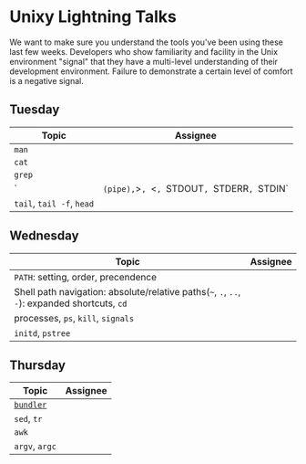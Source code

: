 # Unixy Lightning Talks

We want to make sure you understand the tools you've been using these last few
weeks.  Developers who show familiarity and facility in the Unix environment
"signal" that they have a multi-level understanding of their development
environment.  Failure to demonstrate a certain level of comfort is a negative
signal.

## Tuesday

Topic | Assignee
----- | --------
`man` |
`cat` |
`grep`|
`|` (pipe), `>`, `<`, `STDOUT`, `STDERR`, `STDIN` |
`tail`, `tail -f`, `head` |

## Wednesday

Topic | Assignee
----- | --------
`PATH`: setting, order, precendence |
Shell path navigation: absolute/relative paths(`~`, `.`, `..`, `-`): expanded shortcuts, `cd` |
processes, `ps`, `kill`, `signals` |
`initd`, `pstree` |

## Thursday

Topic | Assignee
----- | --------
[`bundler`](http://bundler.io) |
`sed`, `tr` |
`awk` |
`argv`, `argc` |
